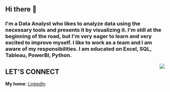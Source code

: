 ## Hi there 👋

### I'm a Data Analyst who likes to analyze data using the necessary tools and presents it by visualizing it.  I'm still at the beginning of the road, but I'm very eager to learn and very excited to improve myself. I like to work as a team and I am aware of my responsibilities.  I am educated on Excel, SQL, Tableau, PowerBI, Python.

<img src ="[![da2](https://user-images.githubusercontent.com/113151455/228422235-7afdebaf-caf7-408c-b8b1-e4afeb7144bd.png)](https://images.anytask.com/resources/user/257cfe0d49459bec/task/1611723589513_post-social-data-for-publishers-tail.png)" align="right">

## LET'S CONNECT
**My home**: <a href= "https://www.linkedin.com/in/gulberin-heja-baran-90ab4224a/" >Linkedln</a>
